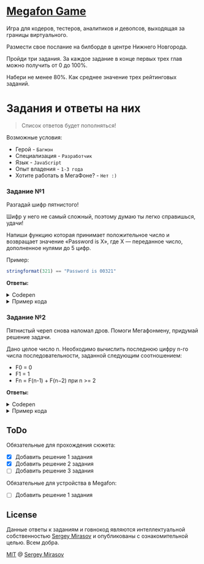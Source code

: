 # [Megafon Game](https://megafon.geecko.ru)

Игра для кодеров, тестеров, аналитиков и девопсов, выходящая за границы виртуального.

Размести свое послание на билборде в центре Нижнего Новгорода.

Пройди три задания. За каждое задание в конце первых трех глав можно получить от 0 до 100%.

Набери не менее 80%. Как среднее значение трех рейтинговых заданий.

# Задания и ответы на них

> Список ответов будет пополняться!

Возможные условия:

- Герой - `Багмэн`
- Специализация - `Разработчик`
- Язык - `JavaScript`
- Опыт владения - `1-3 года`
- Хотите работать в МегаФоне? - `Нет :)`

### Задание №1

Разгадай шифр пятнистого!

Шифр у него не самый сложный, поэтому думаю ты легко справишься, удачи!

Напиши функцию которая принимает положительное число и возвращает значение «Password is X», где X — переданное число, дополненное нулями до 5 цифр.

Пример:
```js
stringformat(321) == "Password is 00321"
```

<b>Ответы:</b>

<details>
  <summary>Codepen</summary>
  
  [Megafon Game #1](https://codepen.io/newbornfrontender/pen/GRozmOP)
</details>

<details>
  <summary>Пример кода</summary>
  
```js
const text = (n) => `Password is ${n}`;

const stringFormat = (n) => {
  if (String(n).length >= 5) return text(n);
  return text(`0000${n}`.slice(-5));
};
```
</details>

### Задание №2

Пятнистый череп снова наломал дров. Помоги Мегафонмену, придумай решение задачи.

Дано целое число n. Необходимо вычислить последнюю цифру n-го числа последовательности, заданной следующим соотношением:  

- F0 = 0
- F1 = 1
- Fn = F(n-1) + F(n−2) при n >= 2

<b>Ответы:</b>

<details>
  <summary>Codepen</summary>
  
  [Megafon Game #2](https://codepen.io/newbornfrontender/pen/mdVvmgg)
</details>

<details>
  <summary>Пример кода</summary>
  
```js
const lastDigit = (n) => {
  let a = 1;
  let b = 1;
  let c;
  let i = 2;

  while (i < n) {
    c = (a + b) % 10;
    a = b;
    b = c;
    i = i + 1;
  }

  return b;
};
```
</details>

## ToDo

Обязательные для прохождения сюжета:

- [x] Добавить решение 1 задания
- [x] Добавить решение 2 задания
- [ ] Добавить решение 3 задания

Обязательные для устройства в Megafon:

- [ ] Добавить решение 1 задания

## License

Данные ответы к заданиям и говнокод являются интеллектуальной собственностью [Sergey Mirasov](https://github.com/sergeymirasov) и опубликованы с ознакомительной целью. Всем добра.

[MIT](/LICENSE) @ [Sergey Mirasov](https://github.com/sergeymirasov)
